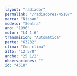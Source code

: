 ```yaml
---
layout: "radiador"
permalink: "/radiadores/4518/"
marca: "Nissan"
modelo: "Sentra"
ano: "1996"
motor: "L4 1.6"
transmision: "Automática"
parte: "63232"
clima: "Con clima"
alto: "12 5/8"
ancho: "25 1/2"
observaciones: ""
id: "4518"
---
```


